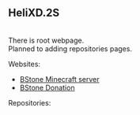 ## HeliXD.2S

<br>There is root webpage. 
<br>Planned to adding repositories pages. 

Websites: 
- [BStone Minecraft server](https://helixd2s.github.io/BStone)
- [BStone Donation](https://bstone.trademc.org/)

Repositories:
